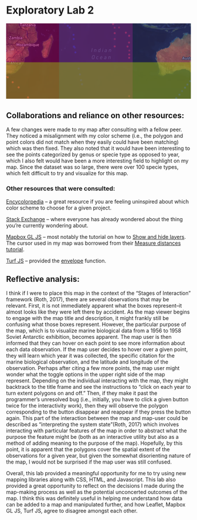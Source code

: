 
# Exploratory Lab 2

![alt text](https://github.com/sjafroudi/sjafroudi-web/blob/gh-pages/G472Lab2/1.png)

## Collaborations and reliance on other resources:

A few changes were made to my map after consulting with a fellow peer. They noticed a misalignment with my color scheme (i.e., the polygon and point colors did not match when they easily could have been matching) which was then fixed. They also noted that it would have been interesting to see the points categorized by genus or specie type as opposed to year, which I also felt would have been a more interesting field to highlight on my map. Since the dataset was so large, there were over 100 specie types, which felt difficult to try and visualize for this map. 

### Other resources that were consulted:

[Encycolorpedia](https://encycolorpedia.com/) – a great resource if you are feeling uninspired about which color scheme to choose for a given project.

[Stack Exchange](https://stackexchange.com/) – where everyone has already wondered about the thing you’re currently wondering about.

[Mapbox GL JS](https://www.mapbox.com/mapbox-gljs) – most notably the tutorial on how to [Show and hide layers](https://docs.mapbox.com/mapbox-gl-js/example/measure/). The cursor used in my map was borrowed from their [Measure distances tutorial](https://docs.mapbox.com/mapbox-gl-js/example/toggle-layers/). 

[Turf JS](https://turfjs.org/) – provided the [envelope](https://turfjs.org/docs/#envelope) function.

## Reflective analysis:

I think if I were to place this map in the context of the “Stages of Interaction” framework (Roth, 2017), there are several observations that may be relevant. First, it is not immediately apparent what the boxes represent–it almost looks like they were left there by accident. As the map viewer begins to engage with the map title and description, it might frankly still be confusing what those boxes represent. However, the particular purpose of the map, which is to visualize marine biological data from a 1956 to 1958 Soviet Antarctic exhibition, becomes apparent. The map user is then informed that they can hover on each point to see more information about each data observation. If the map user decides to hover over a given point, they will learn which year it was collected, the specific citation for the marine biological observation, and the latitude and longitude of the observation. Perhaps after citing a few more points, the map user might wonder what the toggle options in the upper right side of the map represent. Depending on the individual interacting with the map, they might backtrack to the title frame and see the instructions to “click on each year to turn extent polygons on and off.” Then, if they make it past the programmer’s unresolved bug (i.e., initially, you have to click a given button twice for the interactivity work), then they will observe the polygon corresponding to the button disappear and reappear if they press the button again. This part of the interaction between the map and map-user could be described as “interpreting the system state”(Roth, 2017) which involves interacting with particular features of the map in order to abstract what the purpose the feature might be (both as an interactive utility but also as a method of adding meaning to the purpose of the map). Hopefully, by this point, it is apparent that the polygons cover the spatial extent of the observations for a given year, but given the somewhat disorienting nature of the map, I would not be surprised if the map user was still confused. 

Overall, this lab provided a meaningful opportunity for me to try using new mapping libraries along with CSS, HTML, and Javascript. This lab also provided a great opportunity to reflect on the decisions I made during the map-making process as well as the potential unconcerted outcomes of the map. I think this was definitely useful in helping me understand how data can be added to a map and manipulated further, and how Leaflet, Mapbox GL JS, Turf JS, agree to disagree amongst each other. 

